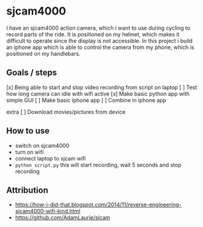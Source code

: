 # sjcam4000
I have an sjcam4000 action camera, which i want to use during cycling to record parts of the ride. It is positioned on my helmet, which makes it difficult to operate since the display is not accessible. In this project i build an iphone app which is able to control the camera from my phone, which is positioned on my handlebars.

## Goals / steps
[x] Being able to start and stop video recording from script on laptop
[ ] Test how long camera can idle with wifi active
[x] Make basic python app with simple GUI
[ ] Make basic iphone app
[ ] Combine in iphone app

extra
[ ] Download movies/pictures from device

## How to use
- switch on sjcam4000
- turn on wifi
- connect laptop to sjcam wifi
- `python script.py` this will start recording, wait 5 seconds and stop recording

## Attribution
- https://how-i-did-that.blogspot.com/2014/11/reverse-engineering-sjcam4000-wifi-kind.html
- https://github.com/AdamLaurie/sjcam
